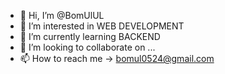 - 👋 Hi, I’m @BomUlUL
- 👀 I’m interested in WEB DEVELOPMENT
- 🌱 I’m currently learning BACKEND
- 💞️ I’m looking to collaborate on ...
- 📫 How to reach me -> bomul0524@gmail.com

<!---
BomUlUL/BomUlUL is a ✨ special ✨ repository because its `README.md` (this file) appears on your GitHub profile.
You can click the Preview link to take a look at your changes.
--->

